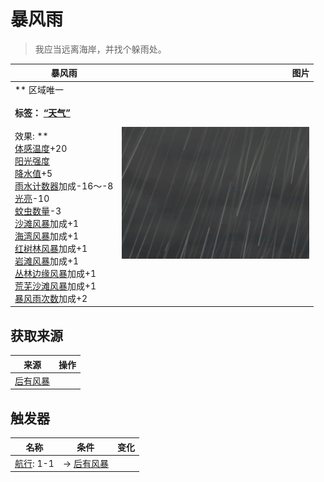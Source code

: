 # 暴风雨  
> 我应当远离海岸，并找个躲雨处。  
  
  暴风雨  |   图片   
 ----  |  ----:   
 ** 区域唯一 **<br><br>**标签：**	[“天气”](tag_Weather.md)<br><br>** 效果: **<br>[体感温度](TemperaturePerceived.md)+20<br>[阳光强度](SunStrength.md)<br>[降水值](RainValue.md)+5<br>[雨水计数器](RainCounter.md)加成-16～-8<br>[光亮](Light.md)-10<br>[蚊虫数量](BugPopulation.md)-3<br>[沙滩风暴](Storm_Beach.md)加成+1<br>[海湾风暴](Storm_Bay.md)加成+1<br>[红树林风暴](Storm_Mangroves.md)加成+1<br>[岩滩风暴](Storm_Rocks.md)加成+1<br>[丛林边缘风暴](Storm_Outskirts.md)加成+1<br>[荒芜沙滩风暴](Storm_DesolateBeach.md)加成+1<br>[暴风雨次数](StormCounter.md)加成+2  |  <img decoding="async" src="Sprite/WeatherStorm_0.png" href="a.md" style="max-width:300px;max-height:300px;">   
  
## 获取来源  
来源  |  操作  
----  |  ----  
[后有风暴](OpenSea_StormBehindInfinite.md)  |    
## 触发器  
名称  |  条件  |  变化  
----  |  ----  |  ----  
  |  [航行](Sailed.md): 1-1  |  → [后有风暴](OpenSea_StormBehindInfinite.md)  
